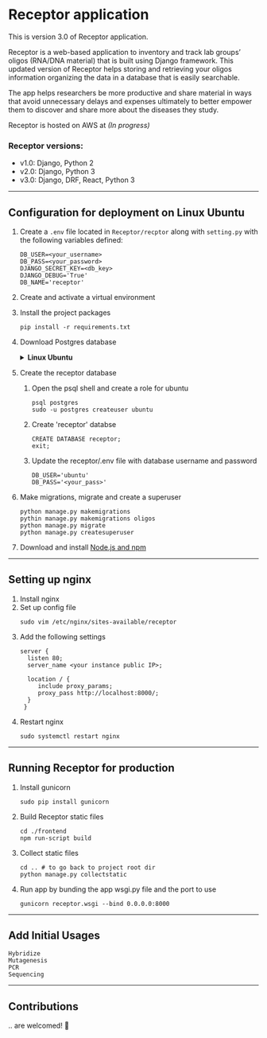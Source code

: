 # Receptor application

This is version 3.0 of Receptor application.

Receptor is a web-based application to inventory and track lab groups’ oligos (RNA/DNA material) that is built using Django framework. This updated version of Receptor helps storing and retrieving your oligos information organizing the data in a database that is easily searchable.

The app helps researchers be more productive and share material in ways that avoid unnecessary delays and expenses ultimately to better empower them to discover and share more about the diseases they study.

Receptor is hosted on AWS at *(In progress)*

### Receptor versions:
  - v1.0: Django, Python 2
  - v2.0: Django, Python 3
  - v3.0: Django, DRF, React, Python 3

---

## Configuration for deployment on Linux Ubuntu

1. Create a `.env` file located in `Receptor/recptor` along with `setting.py` with the following variables defined:
     ```
     DB_USER=<your_username>
     DB_PASS=<your_password>
     DJANGO_SECRET_KEY=<db_key>
     DJANGO_DEBUG='True'
     DB_NAME='receptor'
     ```

2. Create and activate a virtual environment

3. Install the project packages
     ```
     pip install -r requirements.txt
     ```

4. Download Postgres database

     <details><summary><b>Linux Ubuntu</b></summary>

     ```
     sudo apt install libpq-dev python3.8-dev
     sudo apt install postgresql postgresql-contrib
     pip install psycopg2
     sudo -u postgres -i # creates postgres database for system user postgres
     ```

    </details>

5. Create the receptor database
     1. Open the psql shell and create a role for ubuntu
        ```
        psql postgres
        sudo -u postgres createuser ubuntu
        ```
     2. Create 'receptor' databse
        ```
        CREATE DATABASE receptor;
        exit;
        ```
     3. Update the receptor/.env file with database username and password
        ```
        DB_USER='ubuntu'
        DB_PASS='<your_pass>'
        ```

6. Make migrations, migrate and create a superuser
     ```
     python manage.py makemigrations
     pythin manage.py makemigrations oligos
     python manage.py migrate
     python manage.py createsuperuser
    ```

7. Download and install [Node.js and npm](https://docs.npmjs.com/downloading-and-installing-node-js-and-npm)

---

## Setting up nginx

1. Install nginx
2. Set up config file
   ```
   sudo vim /etc/nginx/sites-available/receptor
   ```
3. Add the following settings
   ```
   server {
     listen 80;
     server_name <your instance public IP>;

     location / {
        include proxy_params;
        proxy_pass http://localhost:8000/;
     }
    }
   ```
4. Restart nginx
   ```
   sudo systemctl restart nginx
   ```


---

## Running Receptor for production

1. Install gunicorn
   ```
   sudo pip install gunicorn
   ```
2. Build Receptor static files
     ```
     cd ./frontend
     npm run-script build
     ```
3. Collect static files
     ```
     cd .. # to go back to project root dir
     python manage.py collectstatic
     ```
4. Run app by bunding the app wsgi.py file and the port to use
     ```
     gunicorn receptor.wsgi --bind 0.0.0.0:8000
     ```

---
## Add Initial Usages

```
Hybridize
Mutagenesis
PCR
Sequencing
```

---

## Contributions

.. are welcomed! 🤝
